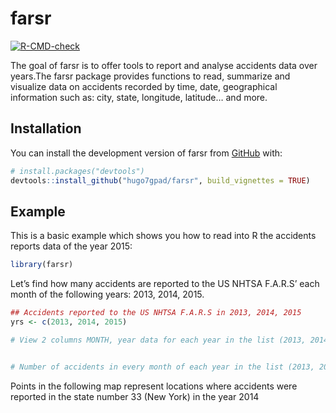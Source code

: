 
<!-- README.md is generated from README.Rmd. Please edit that file -->

# farsr

<!-- badges: start -->
[![R-CMD-check](https://github.com/hugo7gpad/farsr/actions/workflows/R-CMD-check.yaml/badge.svg)](https://github.com/hugo7gpad/farsr/actions/workflows/R-CMD-check.yaml)
<!-- badges: end -->

The goal of farsr is to offer tools to report and analyse accidents data
over years.The farsr package provides functions to read, summarize and
visualize data on accidents recorded by time, date, geographical
information such as: city, state, longitude, latitude… and more.

## Installation

You can install the development version of farsr from
[GitHub](https://github.com/) with:

``` r
# install.packages("devtools")
devtools::install_github("hugo7gpad/farsr", build_vignettes = TRUE)
```

## Example

This is a basic example which shows you how to read into R the accidents
reports data of the year 2015:

``` r
library(farsr)
```

Let’s find how many accidents are reported to the US NHTSA F.A.R.S’ each
month of the following years: 2013, 2014, 2015.

``` r
## Accidents reported to the US NHTSA F.A.R.S in 2013, 2014, 2015
yrs <- c(2013, 2014, 2015)

# View 2 columns MONTH, year data for each year in the list (2013, 2014, 2015)


# Number of accidents in every month of each year in the list (2013, 2014, 2015)
```

Points in the following map represent locations where accidents were
reported in the state number 33 (New York) in the year 2014
